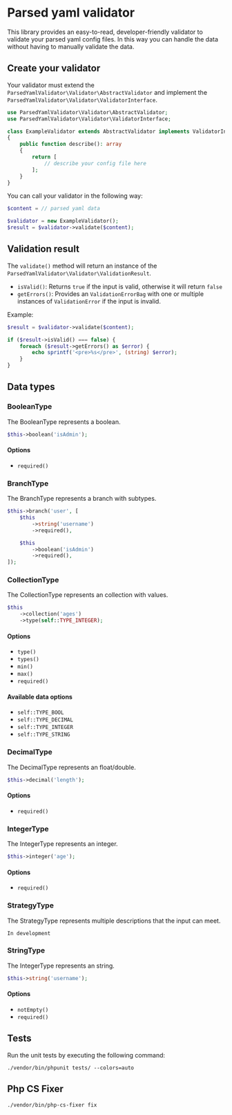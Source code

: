 # Parsed yaml validator

This library provides an easy-to-read, developer-friendly validator to validate your parsed yaml config files.
In this way you can handle the data without having to manually validate the data.

## Create your validator
Your validator must extend the `ParsedYamlValidator\Validator\AbstractValidator`
and implement the `ParsedYamlValidator\Validator\ValidatorInterface`.

````PHP
use ParsedYamlValidator\Validator\AbstractValidator;
use ParsedYamlValidator\Validator\ValidatorInterface;

class ExampleValidator extends AbstractValidator implements ValidatorInterface
{
    public function describe(): array
    {
        return [
            // describe your config file here
        ];
    }
}
````

You can call your validator in the following way:
````PHP
$content = // parsed yaml data

$validator = new ExampleValidator();
$result = $validator->validate($content);
````


## Validation result
The `validate()` method will return an instance of the `ParsedYamlValidator\Validator\ValidationResult`.
- `isValid()`: Returns `true` if the input is valid, otherwise it will return `false`
- `getErrors()`: Provides an `ValidationErrorBag` with one or multiple instances of `ValidationError` if the input is invalid.

Example:
````PHP
$result = $validator->validate($content);

if ($result->isValid() === false) {
    foreach ($result->getErrors() as $error) {
        echo sprintf('<pre>%s</pre>', (string) $error);
    }
}
````

## Data types

### BooleanType
The BooleanType represents a boolean.

````PHP
$this->boolean('isAdmin');
````

#### Options
- `required()`

### BranchType
The BranchType represents a branch with subtypes.

````PHP
$this->branch('user', [
    $this
        ->string('username')
        ->required(),

    $this
        ->boolean('isAdmin')
        ->required(),
]);
````

### CollectionType
The CollectionType represents an collection with values.

````PHP
$this
    ->collection('ages')
    ->type(self::TYPE_INTEGER);
````

#### Options
- `type()`
- `types()`
- `min()`
- `max()`
- `required()`

#### Available data options
- `self::TYPE_BOOL`
- `self::TYPE_DECIMAL`
- `self::TYPE_INTEGER`
- `self::TYPE_STRING`

### DecimalType
The DecimalType represents an float/double.

````PHP
$this->decimal('length');
````

#### Options
- `required()`

### IntegerType
The IntegerType represents an integer.

````PHP
$this->integer('age');
````

#### Options
- `required()`

### StrategyType
The StrategyType represents multiple descriptions that the input can meet.

`In development`

### StringType
The IntegerType represents an string.

````PHP
$this->string('username');
````

#### Options
- `notEmpty()`
- `required()`


## Tests
Run the unit tests by executing the following command:
````
./vendor/bin/phpunit tests/ --colors=auto
````

## Php CS Fixer
````
./vendor/bin/php-cs-fixer fix
````
